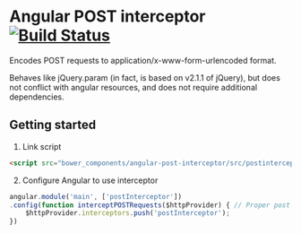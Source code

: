 # Angular POST interceptor [![Build Status](https://travis-ci.org/UNOwen/angular-post-interceptor.svg?branch=master)](https://travis-ci.org/UNOwen/angular-post-interceptor)

Encodes POST requests to application/x-www-form-urlencoded format.

Behaves like jQuery.param (in fact, is based on v2.1.1 of jQuery), but does not
conflict with angular resources, and does not require additional dependencies.

## Getting started

1. Link script

```html
<script src="bower_components/angular-post-interceptor/src/postinterceptor.js"></script>
```

2. Configure Angular to use interceptor

```js
angular.module('main', ['postInterceptor'])
.config(function interceptPOSTRequests($httpProvider) { // Proper post request data encoding
	$httpProvider.interceptors.push('postInterceptor');
})
```
